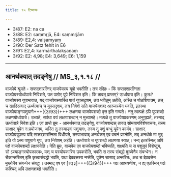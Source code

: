```yaml
---
title: १५ टिप्पन्यः

---
```

- 3/87: E2: na ca
- 3/88: E2: saṃmṛjā, E4: saṃmṛjām
- 3/89: E2,4: vaiṣamyaṃ
- 3/90: Der Satz fehlt in E6
- 3/91: E2,4: karmārthalakṣaṇaṃ
- 3/92: E2: 4,98; E4: 3,649; E6: 1,159

____________________________________________


## आनर्थक्यात् तदङ्गेषु // MS_३,१.१८ //

वाजपेये श्रूयते - सप्तदशारत्निर् वाजपेयस्य यूपो भवतीति। तत्र संदेहः - किं सप्तदशारत्निता वाजपेयस्योर्ध्वपात्रे निविशते, उत पशोर् यूपे निविशत इति। किं तावत् प्राप्तम्? ऊर्ध्वपात्र इति। कुतः? वाजपेयस्य यूपाभावात्, यद् वाजपेयस्यास्ति पात्रं यूपसदृशम्, तत्र भवितुम् अर्हति, अस्ति च षोडशिपात्रम्, तच् च खादिरत्वाद् ऊर्ध्वत्वाच् च यूपसदृशम्, तत्र निवेशे सति वाजपेयशब्द आञ्जस्येन भवति, इतरथा वाजपेयाङ्गपशुयागे+++({3/93})+++ लक्षणया वाजपेयशब्दो वृत्त इति गम्यते। ननु त्वत्पक्षे ऽपि यूपशब्दो लक्षणयोर्ध्वपात्रे। उच्यते, सर्वथा वयं लक्षणाशब्दान् न मुच्यामहे। मत्पक्षे तु वाजपेयप्रकरणम् अनुगृह्यते, तस्माद् ऊर्ध्वपात्रे निवेश इति।
एवं प्राप्ते ब्रूमः - आनर्थक्यात् तदङ्गेषु, वाजपेयशब्दस् तावत् सोमयागविशेषवचनः, तस्य साक्षाद् यूपेन न प्रयोजनम्, अस्ति तु तस्याङ्गं पशुयागः, तस्य तु पशुं बन्धुं यूपेन कार्यम्। साक्षाद् वाजपेययूपस्य यदि सप्तदशारत्निता विधीयते, तस्याभावाद् अनर्थकम् एव वचनं प्राप्नोति, तद् अनर्थकं मा भूद् इति यो ऽस्य पशुयागे यूपः, तत्र निवेशम् अर्हति। ऊर्ध्वपात्रे च यूपशब्दो लक्षणया स्यात्। नन्व् इतरस्मिन्न् अपि पक्षे वाजपेयशब्दो लक्षणयेति। नेति ब्रूमः, वाजपेय एव वाजपेयशब्दो भविष्यति, शक्ष्यति च स पशुयूपं विशेष्टुम्, सो ऽस्याङ्गस्योपकारकः, यश् च यस्योपकारिण उपकरोति, भवति स तस्य संबद्धो मुख्येनैव संबन्धेन। न चैकान्तरितम् इति कृत्वासंबद्धो भवति, यथा देवदत्तस्य नप्तेति, पुत्रेण चासाव् अन्तरितः, अथ च देवदत्तेन मुख्येनैव संबन्धेन संबद्धः। तस्माद् एष एव [२३३]+++({3/94})+++ पक्ष आश्रयणीयः, न ह्य् एतस्मिन् पक्षे कश्चिद् अपि लक्षणशब्दो भवतीति।
